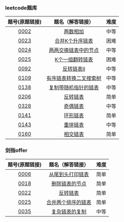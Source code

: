 ### leetcode题库

题号(原题链接) | 题名（解答链接） | 难度
:-: | :-: | :-:
[0002](https://leetcode-cn.com/problems/add-two-numbers/description/) | [两数相加](https://github.com/cocowh/algorithm/blob/master/medium/2.%E4%B8%A4%E6%95%B0%E7%9B%B8%E5%8A%A0.go) | 中等
[0023](https://leetcode-cn.com/problems/merge-k-sorted-lists/) | [合并K个升序链表](https://github.com/cocowh/algorithm/blob/master/hard/23.合并k个升序链表.go) | 困难
[0024](https://leetcode-cn.com/problems/swap-nodes-in-pairs/) | [两两交换链表中的节点](https://github.com/cocowh/algorithm/blob/master/medium/24.两两交换链表中的节点.go) | 中等
[0025](https://leetcode-cn.com/problems/reverse-nodes-in-k-group/) | [K个一组翻转链表](https://github.com/cocowh/algorithm/blob/master/hard/25.k-个一组翻转链表.go) | 困难
[0092](https://leetcode-cn.com/problems/reverse-linked-list-ii/) | [反转链表II](https://github.com/cocowh/algorithm/blob/master/medium/92.反转链表-ii.go) | 中等
[0109](https://leetcode-cn.com/problems/convert-sorted-list-to-binary-search-tree/description/) | [有序链表转换二叉搜索树](https://github.com/cocowh/algorithm/blob/master/medium/109.有序链表转换二叉搜索树.go) | 中等
[0138](https://leetcode-cn.com/problems/copy-list-with-random-pointer/) | [复制带随机指针的链表](https://github.com/cocowh/algorithm/blob/master/medium/138.复制带随机指针的链表.go) | 中等
[0206](https://leetcode-cn.com/problems/reverse-linked-list/) | [反转链表](https://github.com/cocowh/algorithm/blob/master/easy/206.反转链表.go) | 简单
[0328](https://leetcode-cn.com/problems/odd-even-linked-list/) | [奇偶链表](https://github.com/cocowh/algorithm/blob/master/medium/328.奇偶链表.go) | 中等
[0141](https://leetcode-cn.com/problems/linked-list-cycle/description/) | [环形链表](https://github.com/cocowh/algorithm/blob/master/easy/141.环形链表.go) | 简单
[0143](https://leetcode-cn.com/problems/reorder-list/) | [重排链表](https://github.com/cocowh/algorithm/blob/master/medium/141.重排链表.go) | 中等
[0160](https://leetcode-cn.com/problems/intersection-of-two-linked-lists/) | [相交链表](https://github.com/cocowh/algorithm/blob/master/easy/160.相交链表.go) | 简单

### 剑指offer

题号(原题链接) | 题名（解答链接） | 难度
:-: | :-: | :-:
[0006](https://leetcode-cn.com/problems/cong-wei-dao-tou-da-yin-lian-biao-lcof/) | [从尾到头打印链表](https://github.com/cocowh/algorithm/blob/master/easy/offer.6.从尾到头打印链表.go) | 简单
[0018](https://leetcode-cn.com/problems/shan-chu-lian-biao-de-jie-dian-lcof/) | [删除链表的节点](https://github.com/cocowh/algorithm/blob/master/easy/offer.18.删除链表的节点.go) | 简单
[0022](https://leetcode-cn.com/problems/fan-zhuan-lian-biao-lcof/) | [反转链表](https://github.com/cocowh/algorithm/blob/master/easy/offer.18.反转链表.go) | 简单
[0025](https://leetcode-cn.com/problems/he-bing-liang-ge-pai-xu-de-lian-biao-lcof/) | [合并两个排序的链表](https://github.com/cocowh/algorithm/blob/master/easy/offer.25.合并两个排序的链表.go) | 简单
[0035](https://leetcode-cn.com/problems/fu-za-lian-biao-de-fu-zhi-lcof/) | [复杂链表的复制](https://github.com/cocowh/algorithm/blob/master/medium/138.复制带随机指针的链表.go) | 中等